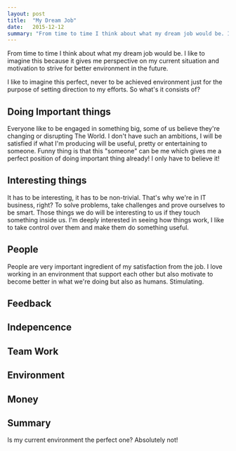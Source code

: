 ```yaml
---
layout: post
title: 	"My Dream Job"
date: 	2015-12-12
summary: "From time to time I think about what my dream job would be. I like to imagine this because it gives me perspective on my current situation and motivation to strive for better environment in the future."
---
```

From time to time I think about what my dream job would be. I like to imagine this because it gives me perspective on my current situation and motivation to strive for better environment in the future.

I like to imagine this perfect, never to be achieved environment just for the purpose of setting direction to my efforts.
So what's it consists of?

Doing Important things
----
Everyone like to be engaged in something big, some of us believe they're changing or disrupting The World. I don't have such an ambitions, I will be satisfied if what I'm producing will be useful, pretty or entertaining to someone. Funny thing is that this "someone" can be me which gives me a perfect position of doing important thing already! I only have to believe it!

Interesting things
---
It has to be interesting, it has to be non-trivial. That's why we're in IT business, right? To solve problems, take challenges and prove ourselves to be smart. Those things we do will be interesting to us if they touch something inside us. I'm deeply interested in seeing how things work, I like to take control over them and make them do something useful. 

People
---
People are very important ingredient of my satisfaction from the job. I love working in an environment that support each other but also motivate to become better in what we're doing but also as humans. Stimulating.

Feedback
---

Indepencence
---

Team Work
---



Environment
---

Money
---


Summary
---

Is my current environment the perfect one? Absolutely not!


